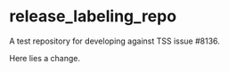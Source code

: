 # release_labeling_repo
A test repository for developing against TSS issue #8136.

Here lies a change.
